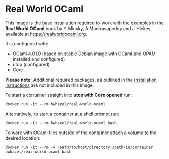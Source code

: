 # Real World OCaml

This image is the base installation required to work with the examples in the **Real World OCaml** book by Y Minsky, A Madhavapeddy and J Hickey available at https://realworldocaml.org.

It is configured with:

* OCaml 4.01.0 (based on stable Debian image with OCaml and OPAM installed and configured)
* utop (configured)
* Core

**Please note:** Additional required packages, as outlined in the [installation instructions](https://github.com/realworldocaml/book/wiki/Installation-Instructions) are not included in this image.

To start a container straight into **utop with Core opened** run:

`docker run -it --rm bwhazel/real-world-ocaml`

Alternatively, to start a container at a shell prompt run:

`docker run -it --rm bwhazel/real-world-ocaml bash`

To work with OCaml files outside of the container attach a volume to the desired location:

`docker run -it --rm -v /path/to/host/directory:/path/in/container bwhazel/real-world-ocaml bash`
